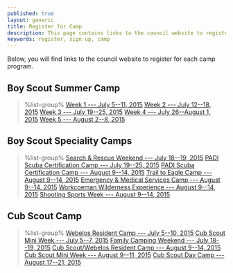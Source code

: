 ```yaml
---
published: true
layout: generic
title: Register for Camp
description: This page contains links to the council website to register to attend summer camp at Camp Workcoeman.
keywords: register, sign up, camp
---
```


Below, you will find links to the council website to register for each camp program.

## Boy Scout Summer Camp

> %list-group%
> <a href="http://www.ctrivers.org/Event.aspx?id=9109" class="list-group-item">Week 1 --- July 5--11, 2015</a>
> <a href="http://www.ctrivers.org/Event.aspx?id=9110" class="list-group-item">Week 2 --- July 12--18, 2015</a>
> <a href="http://www.ctrivers.org/Event.aspx?id=9111" class="list-group-item">Week 3 --- July 19--25, 2015</a>
> <a href="http://www.ctrivers.org/Event.aspx?id=9112" class="list-group-item">Week 4 --- July 26--August 1, 2015</a>
> <a href="http://www.ctrivers.org/Event.aspx?id=10151" class="list-group-item">Week 5 --- August 2--8, 2015</a>

## Boy Scout Speciality Camps

> %list-group%
> <a href="http://www.ctrivers.org/Event.aspx?id=12243" class="list-group-item">Search & Rescue Weekend --- July 18--19, 2015</a>
> <a href="http://www.ctrivers.org/Event.aspx?id=12233" class="list-group-item">PADI Scuba Certification Camp --- July 19--25, 2015</a>
> <a href="http://www.ctrivers.org/Event.aspx?id=12234" class="list-group-item">PADI Scuba Certification Camp --- August 9--14, 2015</a>
> <a href="http://www.ctrivers.org/Event.aspx?id=12235" class="list-group-item">Trail to Eagle Camp --- August 9--14, 2015</a>
> <a href="http://www.ctrivers.org/Event.aspx?id=12230" class="list-group-item">Emergency & Medical Services Camp --- August 9--14, 2015</a>
> <a href="http://www.ctrivers.org/Event.aspx?id=12231" class="list-group-item">Workcoeman Wilderness Experience --- August 9--14, 2015</a>
> <a href="http://www.ctrivers.org/Event.aspx?id=12232" class="list-group-item">Shooting Sports Week --- August 9--14, 2015</a>

## Cub Scout Camp

> %list-group%
> <a href="http://www.ctrivers.org/Event.aspx?id=11379f" class="list-group-item">Webelos Resident Camp --- July 5--10, 2015</a>
> <a href="http://www.ctrivers.org/Event.aspx?id=11392" class="list-group-item">Cub Scout Mini Week --- July 5--7, 2015</a>
> <a href="http://www.ctrivers.org/Event.aspx?id=11375" class="list-group-item">Family Camping Weekend --- July 18--19, 2015</a>
> <a href="http://www.ctrivers.org/Event.aspx?id=10246" class="list-group-item">Cub Scout/Webelos Resident Camp --- August 9--14, 2015</a>
> <a href="http://www.ctrivers.org/Event.aspx?id=11393" class="list-group-item">Cub Scout Mini Week --- August 9--11, 2015</a>
> <a href="http://www.ctrivers.org/Event.aspx?id=11377" class="list-group-item">Cub Scout Day Camp --- August 17--21, 2015</a>

